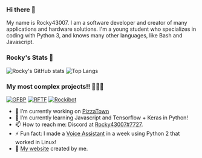 ### Hi there 👋

My name is Rocky43007. I am a software developer and creator of many applications and hardware solutions. I'm a young student who specializes in coding with Python 3, and knows many other languages, like Bash and Javascript.

### Rocky's Stats 🎉
![Rocky's GitHub stats](https://github-readme-stats.vercel.app/api?username=Rocky43007&count_private=true&theme=dark) 
![Top Langs](https://github-readme-stats.vercel.app/api/top-langs/?username=Rocky43007&theme=dark&layout=compact&count_private=true)
### My most complex projects!! 👨🏾‍💻
[![GFBP](https://github-readme-stats.vercel.app/api/pin/?username=Rocky43007&repo=GlassesForBlind&theme=dark)](https://www.github.com/Rocky43007/GlassesForBlind)
[![RFTF](https://github-readme-stats.vercel.app/api/pin/?username=Rocky43007&repo=RFTFARApp&theme=dark)](https://github.com/Rocky43007/RFTFARApp)
[![Rockibot](https://github-readme-stats.vercel.app/api/pin/?username=Rocky43007&repo=Rockibot&theme=dark)](https://github.com/Rocky43007/Rockibot)

- 🔭 I’m currently working on [PizzaTown](https://pizzatown.ml)
- 🌱 I’m currently learning Javascript and Tensorflow + Keras in Python!
- 📫 How to reach me: Discord at [Rocky43007#7727](https://discord.com/users/361212545924595712).
- ⚡ Fun fact: I made a [Voice Assistant](https://github.com/Rocky43007/Voice-Assistant-For-Linux) in a week using Python 2 that worked in Linux!
- 🔗 [My website](https://rocky43007.github.io) created by me.
